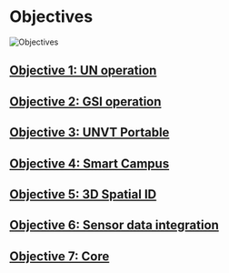 # Objectives

![Objectives](https://user-images.githubusercontent.com/18297/203435644-d5d373bc-d1c1-4a62-aebc-dab8ce1e053b.jpg)

## [Objective 1: UN operation](./03_Objectives/01.html)

## [Objective 2: GSI operation](./03_Objectives/02.html)

## [Objective 3: UNVT Portable](./03_Objectives/03.html)

## [Objective 4: Smart Campus](./03_Objectives/04.html)

## [Objective 5: 3D Spatial ID](./03_Objectives/05.html)

## [Objective 6: Sensor data integration](./03_Objectives/06.html)

## [Objective 7: Core](./03_Objectives/07.html)

